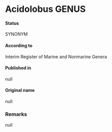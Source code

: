 # Acidolobus GENUS

#### Status
SYNONYM

#### According to
Interim Register of Marine and Nonmarine Genera

#### Published in
null

#### Original name
null

### Remarks
null